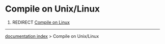 # Compile on Unix/Linux
1.  REDIRECT [Compile on Linux](Compile_on_Linux.md)

---
[documentation index](../README.md) > Compile on Unix/Linux
